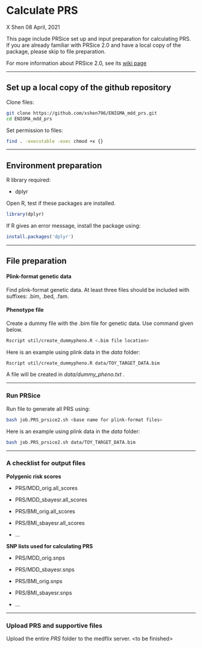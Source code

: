 Calculate PRS
================
X Shen
08 April, 2021

This page include PRSice set up and input preparation for calculating
PRS. If you are already familiar with PRSice 2.0 and have a local copy
of the package, please skip to file preparation.

For more information about PRSice 2.0, see its [wiki
page](http://prsice.info/)

-----

## Set up a local copy of the github repository

Clone files:

``` bash
git clone https://github.com/xshen796/ENIGMA_mdd_prs.git
cd ENIGMA_mdd_prs
```

Set permission to files:

``` bash
find . -executable -exec chmod +x {}
```

-----

## Environment preparation

R library required:

  - dplyr

Open R, test if these packages are installed.

``` r
library(dplyr)
```

If R gives an error message, install the package using:

``` r
install.packages('dplyr')
```

-----

## File preparation

#### Plink-format genetic data

Find plink-format genetic data. At least three files should be included
with suffixes: .bim, .bed, .fam.

#### Phenotype file

Create a dummy file with the .bim file for genetic data. Use command
given below.

``` bash
Rscript util/create_dummypheno.R <.bim file location>
```

Here is an example using plink data in the *data* folder:

``` bash
Rscript util/create_dummypheno.R data/TOY_TARGET_DATA.bim
```

A file will be created in *data/dummy\_pheno.txt .*

-----

### Run PRSice

Run file to generate all PRS using:

``` bash
bash job.PRS_prsice2.sh <base name for plink-format files>
```

Here is an example using plink data in the *data* folder:

``` bash
bash job.PRS_prsice2.sh data/TOY_TARGET_DATA.bim
```

-----

### A checklist for output files

**Polygenic risk scores**

  - PRS/MDD\_orig.all\_scores

  - PRS/MDD\_sbayesr.all\_scores

  - PRS/BMI\_orig.all\_scores

  - PRS/BMI\_sbayesr.all\_scores

  - …

**SNP lists used for calculating PRS**

  - PRS/MDD\_orig.snps

  - PRS/MDD\_sbayesr.snps

  - PRS/BMI\_orig.snps

  - PRS/BMI\_sbayesr.snps

  - …

-----

### Upload PRS and supportive files

Upload the entire *PRS* folder to the medflix server. \<to be finished\>

